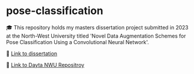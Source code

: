 # pose-classification
🎓 This repository holds my masters dissertation project submitted in 2023 at the North-West University titled 'Novel Data Augmentation Schemes for Pose Classification Using a Convolutional Neural Network'.

📓 [Link to dissertation](https://www.nwu.ac.za "NWU Masters Dissertation")

💽 [Link to Dayta NWU Repositroy](https://dayta.nwu.ac.za/authors/JACO_DU_TOIT/15458408 "NWU Dayta Repository")
